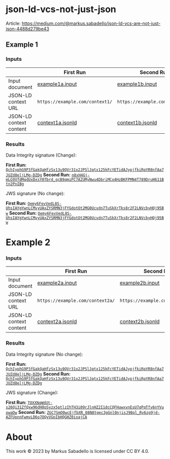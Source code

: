 json-ld-vcs-not-just-json
=========================

Article: https://medium.com/@markus.sabadello/json-ld-vcs-are-not-just-json-4488d279be43

## Example 1

### Inputs

|                         | First Run                                       | Second Run                                      | Change?   |
|-------------------------|-------------------------------------------------|-------------------------------------------------|-----------|
| Input document          | [example1a.input](./examples/example1a.input)   | [example1b.input](./examples/example1b.input)   | No change |
| JSON-LD context URL     | `https://example.com/context1/`                 | `https://example.com/context1/`                 | No change |
| JSON-LD context content | [context1a.jsonld](./contexts/context1a.jsonld) | [context1b.jsonld](./contexts/context1b.jsonld) | Change    |

### Results

Data Integrity signature (Change):

**First Run:** [`QchIyphG9P3fGakQaHfzSx13u9QVr31x2JPSlJqtx125kFcYETidAJypjfkiRpYR8nfAa7JUZd8eljLMg-DZDg`](./examples/example1a.signed.jsonld)
**Second Run:** [`n8xH4Gj-mLG9VfdMqdUxDxsY0Tbrd_gcB9qmiPC7A2UMyNwu4DbriMCo4HzBKFPMN4T789DruH611Btn2PnIBg`](./examples/example1b.signed.jsonld)

JWS signature (No change):

**First Run:** [`Oemy6FevVedL8S-UhsIAYgYwnLCMvyUAxZYSRMN3jFYGdotOt2MG0Ucvdn7TuSkXrTks8r2F2LNVcbyHQj95Bw`](./examples/example1a.signed.jwt)
**Second Run:** [`Oemy6FevVedL8S-UhsIAYgYwnLCMvyUAxZYSRMN3jFYGdotOt2MG0Ucvdn7TuSkXrTks8r2F2LNVcbyHQj95Bw`](./examples/example1b.signed.jwt)

# Example 2

### Inputs

|                         | First Run                                       | Second Run                                      | Change?   |
|-------------------------|-------------------------------------------------|-------------------------------------------------|-----------|
| Input document          | [example2a.input](./examples/example2a.input)   | [example2b.input](./examples/example2b.input)   | Change    |
| JSON-LD context URL     | `https://example.com/context2a/`                | `https://example.com/context2b/`                | Change    |
| JSON-LD context content | [context2a.jsonld](./contexts/context2a.jsonld) | [context2b.jsonld](./contexts/context2b.jsonld) | Change    |

### Results

Data Integrity signature (No change):

**First Run:** [`QchIyphG9P3fGakQaHfzSx13u9QVr31x2JPSlJqtx125kFcYETidAJypjfkiRpYR8nfAa7JUZd8eljLMg-DZDg`](./examples/example2a.signed.jsonld)
**Second Run:** [`QchIyphG9P3fGakQaHfzSx13u9QVr31x2JPSlJqtx125kFcYETidAJypjfkiRpYR8nfAa7JUZd8eljLMg-DZDg`](./examples/example2b.signed.jsonld)

JWS signature (Change):

**First Run:** [`TOXXNqWdUt-s26Qi31ZfQxw96dH8pSyzx5ptlzIhTH3i09rJlnHZ2I1dcCQFHuwxvnEsU7qPqTfv6nYVuowaDw`](./examples/example2a.signed.jwt)
**Second Run:** [`ZGC7SmO0wcEjfbXR_08N8tgec3gGnl0njisJ98pl_Ry6zg9jd-AZFUpnnFwmvLD6o7OQyVGpIbHQGHZ0ixajCA`](./examples/example2b.signed.jwt)

# About

This work © 2023 by Markus Sabadello is licensed under CC BY 4.0.

